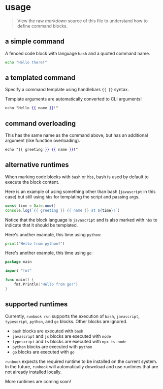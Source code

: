 # usage

> View the raw *markdown* source of this file to understand how to define command blocks.

## a simple command

A fenced code block with language `bash` and a quoted command name.

```bash "hello"
echo "Hello there!"
```

## a templated command

Specify a command template using handlebars `{{ }}` syntax.

Template arguments are automatically converted to CLI arguments!

```hbs "hello"
echo "Hello {{ name }}!"
```

## command overloading

This has the same name as the command above, but has an additional argument (like function overloading).

```hbs "hello"
echo "{{ greeting }} {{ name }}!"
```

## alternative runtimes

When marking code blocks with `bash` or `hbs`, bash is used by default to execute the block content.

Here is an example of using something other than bash (`javascript` in this case) but still using `hbs` for templating the script and passing args.

```javascript hbs "hello with time"
const time = Date.now()
console.log(`{{ greeting }} {{ name }} at ${time}!`)
```

Notice that the block language is `javascript` and is also marked with `hbs` to indicate that it should be templated.

Here's another example, this time using `python`:

```python "hello from python"
print("Hello from python!")
```

Here's another example, this time using `go`:

```go "hello from go"
package main

import "fmt"

func main() {
    fmt.Println("Hello from go!")
}
```

## supported runtimes

Currently, `runbook run` supports the execution of `bash`, `javascript`, `typescript`, `python`, and `go` blocks. Other blocks are ignored.

- `bash` blocks are executed with `bash`
- `javascript` and `js` blocks are executed with `node`
- `typescript` and `ts` blocks are executed with `npx ts-node`
- `python` blocks are executed with `python`
- `go` blocks are executed with `go`

`runbook` expects the required runtime to be installed on the current system. In the future, `runbook` will automatically download and use runtimes that are not already installed locally.

More runtimes are coming soon!
